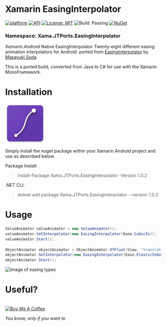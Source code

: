 
# Xamarin EasingInterpolator
[![platform](https://img.shields.io/badge/platform-Xamarin.Android-brightgreen.svg)](https://www.xamarin.com/)
[![API](https://img.shields.io/badge/API-14%2B-orange.svg?style=flat)](https://android-arsenal.com/api?level=14s)
[![License: MIT](https://img.shields.io/badge/License-MIT-blue.svg)](https://opensource.org/licenses/MIT)
![Build: Passing](https://img.shields.io/badge/Build-Passing-green.svg)
[![NuGet](https://img.shields.io/nuget/v/Xama.JTPorts.EasingInterpolator.svg?label=NuGet)](https://www.nuget.org/packages/Xama.JTPorts.EasingInterpolator)

### Namespace: Xama.JTPorts.EasingInterpolator

_Xamarin.Android_ Native EasingInterpolator Twenty-eight different easing animation interpolators for Android. ported from [EasingInterpolator](https://github.com/MasayukiSuda/EasingInterpolator) by [Masayuki Suda](https://github.com/MasayukiSuda)

This is a ported build, converted from Java to C# for use with the Xamarin MonoFramework.

# Installation
![NugetIcon](https://raw.githubusercontent.com/DigitalSa1nt/Xama.JTPorts.EasingInterpolator/master/images/nugetIcon.png)

Simply install the nuget package within your Xamarin.Android project and use as described below.

Package Install:
> Install-Package Xama.JTPorts.EasingInterpolator -Version 1.0.2

.NET CLI:
>  dotnet add package Xama.JTPorts.EasingInterpolator --version 1.0.2

# Usage

```cs
ValueAnimator valueAnimator = new ValueAnimator();
valueAnimator.SetInterpolator(new EasingInterpolator(Ease.CubicIn));
valueAnimator.Start();

ObjectAnimator objectAnimator = ObjectAnimator.OfFloat(View, "translationY", 0, 300);
objectAnimator.SetInterpolator(new EasingInterpolator(Ease.ElasticInOut)));
objectAnimator.Start();
```

![Image of easing types](https://github.com/DigitalSa1nt/Xama.JTPorts.EasingInterpolator/blob/master/images/easingdiagram.png?raw=true)

# Useful?
<br />
<a href="https://www.paypal.com/cgi-bin/webscr?cmd=_s-xclick&hosted_button_id=PFBEH42KW5P84" method="post" target="_top"><img src="https://camo.githubusercontent.com/b8efed595794b7c415163a48f4e4a07771b20abe/68747470733a2f2f7777772e6275796d6561636f666665652e636f6d2f6173736574732f696d672f637573746f6d5f696d616765732f707572706c655f696d672e706e67" alt="Buy Me A Coffee" style="height: auto !important;width: auto !important;" ></a>

 _You know, only if you want to_
